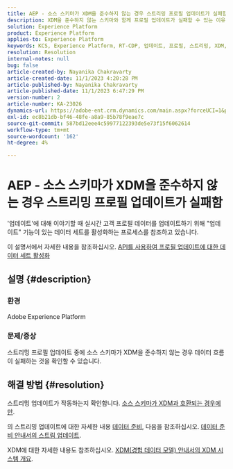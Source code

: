 ```yaml
---
title: AEP - 소스 스키마가 XDM을 준수하지 않는 경우 스트리밍 프로필 업데이트가 실패함
description: XDM을 준수하지 않는 스키마와 함께 프로필 업데이트가 실패할 수 있는 이유는 무엇입니까?
solution: Experience Platform
product: Experience Platform
applies-to: Experience Platform
keywords: KCS, Experience Platform, RT-CDP, 업데이트, 프로필, 스트리밍, XDM, 스키마
resolution: Resolution
internal-notes: null
bug: false
article-created-by: Nayanika Chakravarty
article-created-date: 11/1/2023 4:20:28 PM
article-published-by: Nayanika Chakravarty
article-published-date: 11/1/2023 6:47:29 PM
version-number: 2
article-number: KA-23026
dynamics-url: https://adobe-ent.crm.dynamics.com/main.aspx?forceUCI=1&pagetype=entityrecord&etn=knowledgearticle&id=1b39a28e-d278-ee11-8179-6045bd0065f9
exl-id: ec8b21db-bf46-48fe-a8a9-85b78f9eae7c
source-git-commit: 587bd12eee4c59977122393de5e73f15f6062614
workflow-type: tm+mt
source-wordcount: '162'
ht-degree: 4%

---
```


# AEP - 소스 스키마가 XDM을 준수하지 않는 경우 스트리밍 프로필 업데이트가 실패함


&#39;업데이트&#39;에 대해 이야기할 때 실시간 고객 프로필 데이터를 업데이트하기 위해 &quot;업데이트&quot; 기능이 있는 데이터 세트를 활성화하는 프로세스를 참조하고 있습니다.

이 설명서에서 자세한 내용을 참조하십시오. [API를 사용하여 프로필 업데이트에 대한 데이터 세트 활성화](https://experienceleague.adobe.com/docs/experience-platform/catalog/datasets/enable-upsert.html)

## 설명 {#description}


### 환경

Adobe Experience Platform

### 문제/증상

스트리밍 프로필 업데이트 중에 소스 스키마가 XDM을 준수하지 않는 경우 데이터 흐름이 실패하는 것을 확인할 수 있습니다.


## 해결 방법 {#resolution}


스트리밍 업데이트가 작동하는지 확인합니다. <u>소스 스키마가 XDM과 호환되는 경우에만</u>.

의 스트리밍 업데이트에 대한 자세한 내용 [데이터 준비](https://experienceleague.adobe.com/docs/experience-platform/data-prep/home.html?lang=ko-KR), 다음을 참조하십시오. [데이터 준비 안내서의 스트림 업데이트](https://experienceleague.adobe.com/docs/experience-platform/data-prep/upserts.html).

XDM에 대한 자세한 내용도 참조하십시오. [XDM(경험 데이터 모델) 안내서의 XDM 시스템 개요](https://experienceleague.adobe.com/docs/experience-platform/xdm/home.html?lang=ko-KR).
